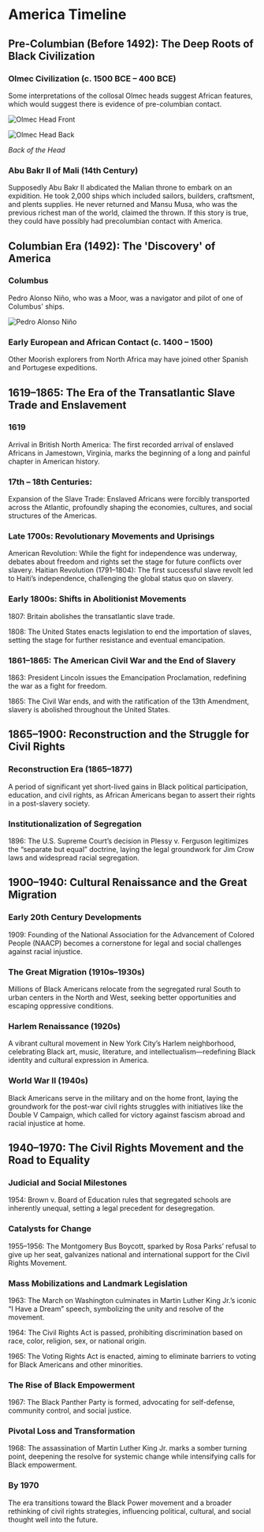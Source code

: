 # America Timeline

## Pre-Columbian (Before 1492): The Deep Roots of Black Civilization

### Olmec Civilization (c. 1500 BCE – 400 BCE)
Some interpretations of the collosal Olmec heads suggest African features, which would suggest there is evidence of pre-columbian contact.

![Olmec Head Front](https://raw.githubusercontent.com/Chukobyte/black-history/main/assets/images/olmec_head_front.png)

![Olmec Head Back](https://raw.githubusercontent.com/Chukobyte/black-history/main/assets/images/olmec_head_back2.png)

*Back of the Head*

### Abu Bakr II of Mali (14th Century)

Supposedly Abu Bakr II abdicated the Malian throne to embark on an expidition.  He took 2,000 ships which included sailors, builders, craftsment, and plents supplies.  He never returned and Mansu Musa, who was the previous richest man of the world, claimed the thrown.  If this story is true, they could have possibly had precolumbian contact with America.

## Columbian Era (1492): The 'Discovery' of America

### Columbus
Pedro Alonso Niño, who was a Moor, was a navigator and pilot of one of Columbus' ships.

![Pedro Alonso Niño](https://raw.githubusercontent.com/Chukobyte/black-history/main/assets/images/pedro_alonso_nino.png)

### Early European and African Contact (c. 1400 – 1500)
Other Moorish explorers from North Africa may have joined other Spanish and Portugese expeditions.


## 1619–1865: The Era of the Transatlantic Slave Trade and Enslavement

### 1619
Arrival in British North America: The first recorded arrival of enslaved Africans in Jamestown, Virginia, marks the beginning of a long and painful chapter in American history.

### 17th – 18th Centuries:
Expansion of the Slave Trade: Enslaved Africans were forcibly transported across the Atlantic, profoundly shaping the economies, cultures, and social structures of the Americas.

### Late 1700s: Revolutionary Movements and Uprisings
American Revolution: While the fight for independence was underway, debates about freedom and rights set the stage for future conflicts over slavery.  Haitian Revolution (1791–1804): The first successful slave revolt led to Haiti’s independence, challenging the global status quo on slavery.

### Early 1800s: Shifts in Abolitionist Movements
1807: Britain abolishes the transatlantic slave trade.

1808: The United States enacts legislation to end the importation of slaves, setting the stage for further resistance and eventual emancipation.

### 1861–1865: The American Civil War and the End of Slavery
1863: President Lincoln issues the Emancipation Proclamation, redefining the war as a fight for freedom.

1865: The Civil War ends, and with the ratification of the 13th Amendment, slavery is abolished throughout the United States.

## 1865–1900: Reconstruction and the Struggle for Civil Rights

### Reconstruction Era (1865–1877)
A period of significant yet short-lived gains in Black political participation, education, and civil rights, as African Americans began to assert their rights in a post-slavery society.

### Institutionalization of Segregation
1896: The U.S. Supreme Court’s decision in Plessy v. Ferguson legitimizes the “separate but equal” doctrine, laying the legal groundwork for Jim Crow laws and widespread racial segregation.

## 1900–1940: Cultural Renaissance and the Great Migration

### Early 20th Century Developments
1909: Founding of the National Association for the Advancement of Colored People (NAACP) becomes a cornerstone for legal and social challenges against racial injustice.

### The Great Migration (1910s–1930s)
Millions of Black Americans relocate from the segregated rural South to urban centers in the North and West, seeking better opportunities and escaping oppressive conditions.

### Harlem Renaissance (1920s)
A vibrant cultural movement in New York City’s Harlem neighborhood, celebrating Black art, music, literature, and intellectualism—redefining Black identity and cultural expression in America.

### World War II (1940s)
Black Americans serve in the military and on the home front, laying the groundwork for the post-war civil rights struggles with initiatives like the Double V Campaign, which called for victory against fascism abroad and racial injustice at home.

## 1940–1970: The Civil Rights Movement and the Road to Equality

### Judicial and Social Milestones
1954: Brown v. Board of Education rules that segregated schools are inherently unequal, setting a legal precedent for desegregation.

### Catalysts for Change
1955–1956: The Montgomery Bus Boycott, sparked by Rosa Parks’ refusal to give up her seat, galvanizes national and international support for the Civil Rights Movement.

### Mass Mobilizations and Landmark Legislation
1963: The March on Washington culminates in Martin Luther King Jr.’s iconic “I Have a Dream” speech, symbolizing the unity and resolve of the movement.

1964: The Civil Rights Act is passed, prohibiting discrimination based on race, color, religion, sex, or national origin.

1965: The Voting Rights Act is enacted, aiming to eliminate barriers to voting for Black Americans and other minorities.

### The Rise of Black Empowerment
1967: The Black Panther Party is formed, advocating for self-defense, community control, and social justice.

### Pivotal Loss and Transformation
1968: The assassination of Martin Luther King Jr. marks a somber turning point, deepening the resolve for systemic change while intensifying calls for Black empowerment.

### By 1970
The era transitions toward the Black Power movement and a broader rethinking of civil rights strategies, influencing political, cultural, and social thought well into the future.
